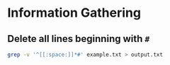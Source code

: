 # Information Gathering

## Delete all lines beginning with `#`

```bash
grep -v '^[[:space:]]*#' example.txt > output.txt
```
